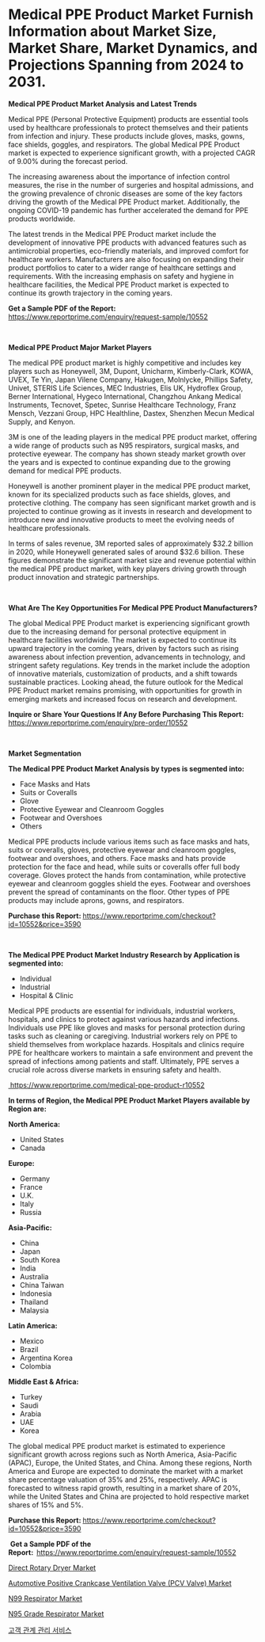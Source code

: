 <p><h1>Medical PPE Product Market Furnish Information about Market Size, Market Share, Market Dynamics, and Projections Spanning from 2024 to 2031.</h1></p><p><strong>Medical PPE Product Market Analysis and Latest Trends</strong></p>
<p><p>Medical PPE (Personal Protective Equipment) products are essential tools used by healthcare professionals to protect themselves and their patients from infection and injury. These products include gloves, masks, gowns, face shields, goggles, and respirators. The global Medical PPE Product market is expected to experience significant growth, with a projected CAGR of 9.00% during the forecast period.</p><p>The increasing awareness about the importance of infection control measures, the rise in the number of surgeries and hospital admissions, and the growing prevalence of chronic diseases are some of the key factors driving the growth of the Medical PPE Product market. Additionally, the ongoing COVID-19 pandemic has further accelerated the demand for PPE products worldwide.</p><p>The latest trends in the Medical PPE Product market include the development of innovative PPE products with advanced features such as antimicrobial properties, eco-friendly materials, and improved comfort for healthcare workers. Manufacturers are also focusing on expanding their product portfolios to cater to a wider range of healthcare settings and requirements. With the increasing emphasis on safety and hygiene in healthcare facilities, the Medical PPE Product market is expected to continue its growth trajectory in the coming years.</p></p>
<p><strong>Get a Sample PDF of the Report:&nbsp;</strong> <a href="https://www.reportprime.com/enquiry/request-sample/10552">https://www.reportprime.com/enquiry/request-sample/10552</a></p>
<p>&nbsp;</p>
<p><strong>Medical PPE Product Major Market Players</strong></p>
<p><p>The medical PPE product market is highly competitive and includes key players such as Honeywell, 3M, Dupont, Unicharm, Kimberly-Clark, KOWA, UVEX, Te Yin, Japan Vilene Company, Hakugen, Molnlycke, Phillips Safety, Univet, STERIS Life Sciences, MEC Industries, Elis UK, Hydroflex Group, Berner International, Hygeco International, Changzhou Ankang Medical Instruments, Tecnovet, Spetec, Sunrise Healthcare Technology, Franz Mensch, Vezzani Group, HPC Healthline, Dastex, Shenzhen Mecun Medical Supply, and Kenyon.</p><p>3M is one of the leading players in the medical PPE product market, offering a wide range of products such as N95 respirators, surgical masks, and protective eyewear. The company has shown steady market growth over the years and is expected to continue expanding due to the growing demand for medical PPE products.</p><p>Honeywell is another prominent player in the medical PPE product market, known for its specialized products such as face shields, gloves, and protective clothing. The company has seen significant market growth and is projected to continue growing as it invests in research and development to introduce new and innovative products to meet the evolving needs of healthcare professionals.</p><p>In terms of sales revenue, 3M reported sales of approximately $32.2 billion in 2020, while Honeywell generated sales of around $32.6 billion. These figures demonstrate the significant market size and revenue potential within the medical PPE product market, with key players driving growth through product innovation and strategic partnerships.</p></p>
<p>&nbsp;</p>
<p><strong>What Are The Key Opportunities For Medical PPE Product Manufacturers?</strong></p>
<p><p>The global Medical PPE Product market is experiencing significant growth due to the increasing demand for personal protective equipment in healthcare facilities worldwide. The market is expected to continue its upward trajectory in the coming years, driven by factors such as rising awareness about infection prevention, advancements in technology, and stringent safety regulations. Key trends in the market include the adoption of innovative materials, customization of products, and a shift towards sustainable practices. Looking ahead, the future outlook for the Medical PPE Product market remains promising, with opportunities for growth in emerging markets and increased focus on research and development.</p></p>
<p><strong>Inquire or Share Your Questions If Any Before Purchasing This Report:</strong> <a href="https://www.reportprime.com/enquiry/pre-order/10552">https://www.reportprime.com/enquiry/pre-order/10552</a></p>
<p>&nbsp;</p>
<p><strong>Market Segmentation</strong></p>
<p><strong>The Medical PPE Product Market Analysis by types is segmented into:</strong></p>
<p><ul><li>Face Masks and Hats</li><li>Suits or Coveralls</li><li>Glove</li><li>Protective Eyewear and Cleanroom Goggles</li><li>Footwear and Overshoes</li><li>Others</li></ul></p>
<p><p>Medical PPE products include various items such as face masks and hats, suits or coveralls, gloves, protective eyewear and cleanroom goggles, footwear and overshoes, and others. Face masks and hats provide protection for the face and head, while suits or coveralls offer full body coverage. Gloves protect the hands from contamination, while protective eyewear and cleanroom goggles shield the eyes. Footwear and overshoes prevent the spread of contaminants on the floor. Other types of PPE products may include aprons, gowns, and respirators.</p></p>
<p><strong>Purchase this Report:&nbsp;</strong><a href="https://www.reportprime.com/checkout?id=10552&price=3590">https://www.reportprime.com/checkout?id=10552&price=3590</a></p>
<p>&nbsp;</p>
<p><strong>The Medical PPE Product Market Industry Research by Application is segmented into:</strong></p>
<p><ul><li>Individual</li><li>Industrial</li><li>Hospital & Clinic</li></ul></p>
<p><p>Medical PPE products are essential for individuals, industrial workers, hospitals, and clinics to protect against various hazards and infections. Individuals use PPE like gloves and masks for personal protection during tasks such as cleaning or caregiving. Industrial workers rely on PPE to shield themselves from workplace hazards. Hospitals and clinics require PPE for healthcare workers to maintain a safe environment and prevent the spread of infections among patients and staff. Ultimately, PPE serves a crucial role across diverse markets in ensuring safety and health.</p></p>
<p><a href="https://www.reportprime.com/medical-ppe-product-r10552">&nbsp;https://www.reportprime.com/medical-ppe-product-r10552</a></p>
<p><strong>In terms of Region, the Medical PPE Product Market Players available by Region are:</strong></p>
<p>
    <p> <strong> North America: </strong>
        <ul>
            <li>United States</li>
            <li>Canada</li>
        </ul>
        </p> 
    <p> <strong> Europe: </strong>
        <ul>
            <li>Germany</li>
            <li>France</li>
            <li>U.K.</li>
            <li>Italy</li>
            <li>Russia</li>
        </ul>
        </p> 
    <p> <strong> Asia-Pacific: </strong>
        <ul>
            <li>China</li>
            <li>Japan</li>
            <li>South Korea</li>
            <li>India</li>
            <li>Australia</li>
            <li>China Taiwan</li>
            <li>Indonesia</li>
            <li>Thailand</li>
            <li>Malaysia</li>
        </ul>
        </p> 
    <p> <strong> Latin America: </strong>
        <ul>
            <li>Mexico</li>
            <li>Brazil</li>
            <li>Argentina Korea</li>
            <li>Colombia</li>
        </ul>
        </p> 
    <p> <strong> Middle East & Africa: </strong>
        <ul>
            <li>Turkey</li>
            <li>Saudi</li>
            <li>Arabia</li>
            <li>UAE</li>
            <li>Korea</li>
        </ul>
    </p>
    </p>
<p><p>The global medical PPE product market is estimated to experience significant growth across regions such as North America, Asia-Pacific (APAC), Europe, the United States, and China. Among these regions, North America and Europe are expected to dominate the market with a market share percentage valuation of 35% and 25%, respectively. APAC is forecasted to witness rapid growth, resulting in a market share of 20%, while the United States and China are projected to hold respective market shares of 15% and 5%.</p></p>
<p><strong>Purchase this Report: </strong><a href="https://www.reportprime.com/checkout?id=10552&price=3590">https://www.reportprime.com/checkout?id=10552&price=3590</a></p>
<p>&nbsp;<strong>Get a Sample PDF of the Report:&nbsp;&nbsp;</strong><a href="https://www.reportprime.com/enquiry/request-sample/10552">https://www.reportprime.com/enquiry/request-sample/10552</a></p>
<p><strong></strong></p>
<p><p><a href="https://medium.com/@staceyhilll48/deep-dive-into-the-direct-rotary-dryer-market-itstrends-market-segmentation-and-competitive-5de28890ec9e">Direct Rotary Dryer Market</a></p><p><a href="https://medium.com/@zayunoz657456/automotive-positive-crankcase-ventilation-valve-pcv-valve-market-research-report-includes-2613a3bd084e">Automotive Positive Crankcase Ventilation Valve (PCV Valve) Market</a></p><p><a href="https://github.com/thereveren80/Market-Research-Report-List-1/blob/main/n99-respirator-market.md">N99 Respirator Market</a></p><p><a href="https://github.com/alexcrou8/Market-Research-Report-List-1/blob/main/n95-grade-respirator-market.md">N95 Grade Respirator Market</a></p><p><a href="https://medium.com/@alungsipetani_44634/%EA%B3%A0%EA%B0%9D-%EA%B4%80%EA%B3%84-%EA%B4%80%EB%A6%AC-%EC%84%9C%EB%B9%84%EC%8A%A4-%EC%8B%9C%EC%9E%A5-%EC%A1%B0%EC%82%AC-%EB%B0%8F-%EC%82%B0%EC%97%85-%ED%98%81%EC%8B%A0-%EB%B0%8F-2031%EB%85%84%EA%B9%8C%EC%A7%80%EC%9D%98-%EC%98%88%EC%B8%A1-567366af92c8">고객 관계 관리 서비스</a></p></p>